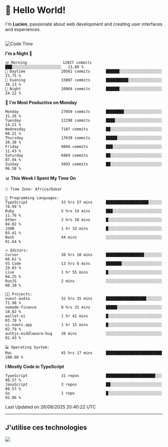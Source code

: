 # 👋 Hello World!

I'm **Lucien**, passionate about web development and creating user interfaces and experiences.

##

<!--START_SECTION:waka-->
![Code Time](http://img.shields.io/badge/Code%20Time-3%2C266%20hrs%2020%20mins-blue)

**I'm a Night 🦉** 

```text
🌞 Morning                12027 commits       ███░░░░░░░░░░░░░░░░░░░░░░   13.89 % 
🌆 Daytime                20561 commits       ██████░░░░░░░░░░░░░░░░░░░   23.75 % 
🌃 Evening                33007 commits       ██████████░░░░░░░░░░░░░░░   38.13 % 
🌙 Night                  20964 commits       ██████░░░░░░░░░░░░░░░░░░░   24.22 % 
```
📅 **I'm Most Productive on Monday** 

```text
Monday                   27059 commits       ████████░░░░░░░░░░░░░░░░░   31.26 % 
Tuesday                  12298 commits       ████░░░░░░░░░░░░░░░░░░░░░   14.21 % 
Wednesday                7107 commits        ██░░░░░░░░░░░░░░░░░░░░░░░   08.21 % 
Thursday                 17639 commits       █████░░░░░░░░░░░░░░░░░░░░   20.38 % 
Friday                   9894 commits        ███░░░░░░░░░░░░░░░░░░░░░░   11.43 % 
Saturday                 6869 commits        ██░░░░░░░░░░░░░░░░░░░░░░░   07.94 % 
Sunday                   5693 commits        ██░░░░░░░░░░░░░░░░░░░░░░░   06.58 % 
```


📊 **This Week I Spent My Time On** 

```text
🕑︎ Time Zone: Africa/Dakar

💬 Programming Languages: 
TypeScript               33 hrs 57 mins      ███████████████████░░░░░░   74.99 % 
Ruby                     5 hrs 19 mins       ███░░░░░░░░░░░░░░░░░░░░░░   11.76 % 
Other                    2 hrs 10 mins       █░░░░░░░░░░░░░░░░░░░░░░░░   04.82 % 
JSON                     1 hr 32 mins        █░░░░░░░░░░░░░░░░░░░░░░░░   03.41 % 
Bash                     44 mins             ░░░░░░░░░░░░░░░░░░░░░░░░░   01.64 % 

🔥 Editors: 
Cursor                   30 hrs 10 mins      █████████████████░░░░░░░░   66.62 % 
VS Code                  13 hrs 8 mins       ███████░░░░░░░░░░░░░░░░░░   29.03 % 
Live                     1 hr 55 mins        █░░░░░░░░░░░░░░░░░░░░░░░░   04.25 % 
RunJS                    2 mins              ░░░░░░░░░░░░░░░░░░░░░░░░░   00.10 % 

🐱‍💻 Projects: 
ouest-audio              32 hrs 35 mins      ██████████████████░░░░░░░   71.98 % 
nomade-finance           8 hrs 31 mins       █████░░░░░░░░░░░░░░░░░░░░   18.82 % 
wallet-ui                1 hr 42 mins        █░░░░░░░░░░░░░░░░░░░░░░░░   03.78 % 
ui.nowts.app             1 hr 15 mins        █░░░░░░░░░░░░░░░░░░░░░░░░   02.79 % 
authjs-middleware-bug    38 mins             ░░░░░░░░░░░░░░░░░░░░░░░░░   01.43 % 

💻 Operating System: 
Mac                      45 hrs 17 mins      █████████████████████████   100.00 % 
```

**I Mostly Code in TypeScript** 

```text
TypeScript               31 repos            ██████████████████████░░░   88.57 % 
JavaScript               3 repos             ██░░░░░░░░░░░░░░░░░░░░░░░   08.57 % 
Go                       1 repo              █░░░░░░░░░░░░░░░░░░░░░░░░   02.86 % 
```




 Last Updated on 26/06/2025 20:40:22 UTC
<!--END_SECTION:waka-->
---

## J'utilise ces technologies

<p align="left">
  <a href="https://skillicons.dev">
    <img src="https://skillicons.dev/icons?i=ts,js,go,ruby,css,scss,tailwind,react,vite,nextjs,docker,figma,ableton" />
  </a>
</p>

